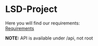 # LSD-Project

Here you will find our requirements: </br>
[Requirements](https://github.com/KongBoje/LSD-Assignment/blob/master/Requirements.md)

**NOTE:** API is available under /api, not root
